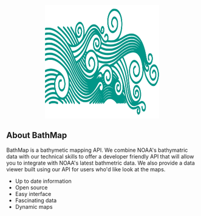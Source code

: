 
<div align="center">
<img src="./tile_backend/public/logo.svg" alt="Logo" width="300" height="300">
</div>

## About BathMap
BathMap is a bathymetic mapping API. We combine NOAA's bathymatric data with our technical skills to offer a developer friendly API that will allow you to integrate with NOAA's latest bathmetric data. We also provide a data viewer built using our API for users who'd like look at the maps.

- Up to date information
- Open source
- Easy interface
- Fascinating data
- Dynamic maps

